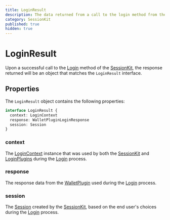 ```yaml
---
title: LoginResult
description: The data returned from a call to the login method from the Session Kit.
category: SessionKit
published: true
hidden: true
---
```


# LoginResult

Upon a successful call to the [Login](/docs/session-kit/login) method of the [SessionKit](/docs/session-kit/session-kit-factory), the response returned will be an object that matches the `LoginResult` interface.

## Properties

The `LoginResult` object contains the following properties:

```ts
interface LoginResult {
  context: LoginContext
  response: WalletPluginLoginResponse
  session: Session
}
```

### context

The [LoginContext](/docs/session-kit/login-context) instance that was used by both the [SessionKit](/docs/session-kit/session-kit-factory) and [LoginPlugins](/docs/session-kit/plugin-login) during the [Login](/docs/session-kit/login) process.

### response

The response data from the [WalletPlugin](/docs/session-kit/plugin-wallet) used during the [Login](/docs/session-kit/login) process.

### session

The [Session](/docs/session-kit/session) created by the [SessionKit](/docs/session-kit/session-kit-factory), based on the end user's choices during the [Login](/docs/session-kit/login) process.

